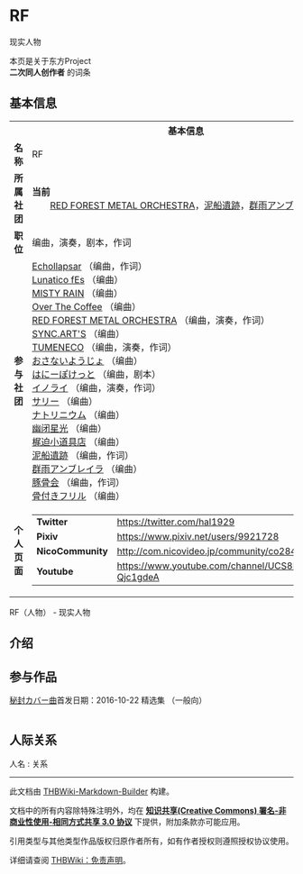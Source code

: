 # RF

<!-- source html: G:\repos\THBWiki-Markdown-Builder\THBWikiMarkdown\Temp\main\1\1e\ns0%3ARF.html -->

现实人物

本页是关于东方Project  
 **二次同人创作者** 的词条

## 基本信息

<table><tbody><tr><th colspan="3">基本信息</th></tr><tr><td class="label"><b>名称</b></td><td> RF </td></tr><tr><td class="label"><b>所属社团</b></td><td><b>当前</b><div style="margin-left:2em;"><a href="./RED_FOREST_METAL_ORCHESTRA.md" title="RED FOREST METAL ORCHESTRA">RED FOREST METAL ORCHESTRA</a>，<a href="./泥船遺跡.md" title="泥船遺跡">泥船遺跡</a>，<a href="./群雨アンブレイラ.md" title="群雨アンブレイラ">群雨アンブレイラ</a></div></td></tr><tr><td class="label"><b>职位</b></td><td>编曲，演奏，剧本，作词</td></tr><tr><td class="label"><b>参与社团</b></td><td><a href="./Echollapsar.md" title="Echollapsar">Echollapsar</a> （编曲，作词）<br><a href="./Lunatico_fEs.md" title="Lunatico fEs">Lunatico fEs</a> （编曲）<br><a href="./MISTY_RAIN.md" title="MISTY RAIN">MISTY RAIN</a> （编曲）<br><a href="./Over_The_Coffee.md" title="Over The Coffee">Over The Coffee</a> （编曲）<br><a href="./RED_FOREST_METAL_ORCHESTRA.md" title="RED FOREST METAL ORCHESTRA">RED FOREST METAL ORCHESTRA</a> （编曲，演奏，作词）<br><a href="./SYNC.ART'S.md" title="SYNC.ART&#39;S">SYNC.ART'S</a> （编曲）<br><a href="./TUMENECO.md" title="TUMENECO">TUMENECO</a> （编曲，演奏，作词）<br><a href="./おさないようじょ.md" title="おさないようじょ">おさないようじょ</a> （编曲）<br><a href="./はにーぽけっと.md" title="はにーぽけっと">はにーぽけっと</a> （编曲，剧本）<br><a href="./イノライ.md" title="イノライ">イノライ</a> （编曲，演奏，作词）<br><a href="./サリー.md" title="サリー">サリー</a> （编曲）<br><a href="./ナトリニウム.md" title="ナトリニウム">ナトリニウム</a> （编曲）<br><a href="./幽闭星光.md" title="幽闭星光">幽闭星光</a> （编曲）<br><a href="./梶迫小道具店.md" title="梶迫小道具店">梶迫小道具店</a> （编曲）<br><a href="./泥船遺跡.md" title="泥船遺跡">泥船遺跡</a> （编曲，作词）<br><a href="./群雨アンブレイラ.md" title="群雨アンブレイラ">群雨アンブレイラ</a> （编曲）<br><a href="./豚骨会.md" title="豚骨会">豚骨会</a> （编曲，作词）<br><a href="./骨付きフリル.md" title="骨付きフリル">骨付きフリル</a> （编曲）</td></tr><tr><td class="label"><b>个人页面</b></td><td><table border="0" cellspacing="0" cellpadding="0"><tbody><tr><td><b>Twitter</b></td><td><a rel="nofollow" class="external free" href="https://twitter.com/hal1929">https://twitter.com/hal1929</a></td></tr><tr><td><b>Pixiv</b></td><td><a rel="nofollow" class="external free" href="https://www.pixiv.net/users/9921728">https://www.pixiv.net/users/9921728</a></td></tr><tr><td><b>NicoCommunity</b></td><td><a rel="nofollow" class="external free" href="http://com.nicovideo.jp/community/co2844342">http://com.nicovideo.jp/community/co2844342</a></td></tr><tr><td><b>Youtube</b></td><td><a rel="nofollow" class="external free" href="https://www.youtube.com/channel/UCS8BrLGLc_ycpY-Qjc1gdeA">https://www.youtube.com/channel/UCS8BrLGLc_ycpY-Qjc1gdeA</a></td></tr></tbody></table></td></tr></tbody></table>

RF（人物） - 现实人物

## 介绍

## 参与作品
[秘封カバー曲](./秘封カバー曲.md)首发日期：2016-10-22 精选集 （一般向）
<table><style data-mw-deduplicate="TemplateStyles:r686458">.mw-parser-output .simple_work{display:grid;min-height:calc(120px + 0.5rem);grid-template-columns:calc(120px + 0.5rem)1fr;grid-template-rows:auto 1fr;grid-template-areas:"cover title""cover props";overflow:hidden}.mw-parser-output .simple_work-cover{grid-area:cover;align-self:center;justify-self:center;overflow:hidden;max-width:100%;max-height:100%;padding:0.25rem;word-break:break-all}.mw-parser-output .simple_work-cover a.new{display:block;text-align:center;padding:0.25rem}.mw-parser-output .simple_work-title{grid-area:title;margin-top:0.25rem;padding-left:0.25rem;font-weight:bold}.mw-parser-output .simple_work-props{grid-area:props;padding-left:0.25rem}.mw-parser-output .simple_work-prop{margin:0.125rem 0}</style>
</table>



## 人际关系
人名
: 关系





---

此文档由 [THBWiki-Markdown-Builder](https://github.com/Delsin-Yu/THBWiki-Markdown-Builder) 构建。

文档中的所有内容除特殊注明外，均在 [**知识共享(Creative Commons) 署名-非商业性使用-相同方式共享 3.0 协议**](https://creativecommons.org/licenses/by-sa/3.0/deed.zh-hans) 下提供，附加条款亦可能应用。

引用类型与其他类型作品版权归原作者所有，如有作者授权则遵照授权协议使用。

详细请查阅 [THBWiki：免责声明](https://thbwiki.cc/THBWiki:%E5%85%8D%E8%B4%A3%E5%A3%B0%E6%98%8E)。

